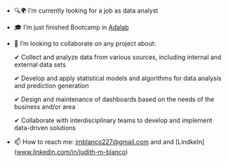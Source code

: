 


-  🔍🌍 I’m currently looking for a job as data analyst 
-  🎓  I’m just finished Bootcamp in [Adalab](https://adalab.es/)
-  🤝  I’m looking to collaborate on any project about:
     
     ✔ Collect and analyze data from various sources, including internal and external data sets
  
     ✔ Develop and apply statistical models and algorithms for data analysis and prediction generation
  
     ✔ Design and maintenance of dashboards based on the needs of the business and/or area
  
     ✔ Collaborate with interdisciplinary teams to develop and implement data-driven solutions
      
- 📫 How to reach me: jmblanco227@gmail.com and and [LindkeIn] (www.linkedin.com/in/judith-m-blanco)

